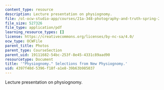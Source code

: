 ```yaml
---
content_type: resource
description: Lecture presentation on physiognomy.
file: /ol-ocw-studio-app/courses/21a-348-photography-and-truth-spring-2008/4397f48d5396f18fa1e839b63b985037_MIT21A_348S08_physiognomy.pdf
file_size: 527326
file_type: application/pdf
learning_resource_types: []
license: https://creativecommons.org/licenses/by-nc-sa/4.0/
ocw_type: OCWFile
parent_title: Photos
parent_type: CourseSection
parent_uid: 19111682-54bc-253f-8e45-4331c89aad90
resourcetype: Document
title: '"Physiognomy." Selections from New Physiognomy.'
uid: 4397f48d-5396-f18f-a1e8-39b63b985037
---
```

Lecture presentation on physiognomy.